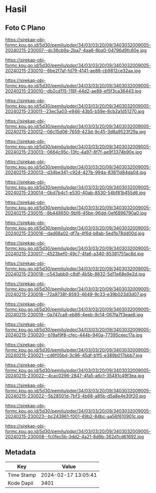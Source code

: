 # Hasil

## Foto C Plano

https://sirekap-obj-formc.kpu.go.id/5d30/pemilu/pdpr/34/03/03/20/09/3403032009005-20240215-230007--dc36cb9a-2ba7-4aa6-8ba0-04796d9fc60e.jpg

https://sirekap-obj-formc.kpu.go.id/5d30/pemilu/pdpr/34/03/03/20/09/3403032009005-20240215-230010--6be2f7af-fd79-4141-ae88-cb9812ce32aa.jpg

https://sirekap-obj-formc.kpu.go.id/5d30/pemilu/pdpr/34/03/03/20/09/3403032009005-20240215-230010--db2cd115-118f-44d2-ae89-ef5f3ca36443.jpg

https://sirekap-obj-formc.kpu.go.id/5d30/pemilu/pdpr/34/03/03/20/09/3403032009005-20240215-230011--23ec5a03-e946-43b5-b59e-8cb2a1d51270.jpg

https://sirekap-obj-formc.kpu.go.id/5d30/pemilu/pdpr/34/03/03/20/09/3403032009005-20240215-230012--06c15d06-7659-423d-9c45-3d8a9523f29a.jpg

https://sirekap-obj-formc.kpu.go.id/5d30/pemilu/pdpr/34/03/03/20/09/3403032009005-20240215-230013--0664c95c-13fc-4a97-8f7f-ae9f3374b90e.jpg

https://sirekap-obj-formc.kpu.go.id/5d30/pemilu/pdpr/34/03/03/20/09/3403032009005-20240215-230013--d34be341-c924-427b-994a-83611d84da04.jpg

https://sirekap-obj-formc.kpu.go.id/5d30/pemilu/pdpr/34/03/03/20/09/3403032009005-20240215-230014--0bd7b4c1-e530-40ab-8530-54bf81b455d6.jpg

https://sirekap-obj-formc.kpu.go.id/5d30/pemilu/pdpr/34/03/03/20/09/3403032009005-20240215-230015--8b448650-9bf6-45be-96dd-0ef6896790a0.jpg

https://sirekap-obj-formc.kpu.go.id/5d30/pemilu/pdpr/34/03/03/20/09/3403032009005-20240215-230016--dad68a02-df7a-4f6d-b8ab-5ed1b78dd00d.jpg

https://sirekap-obj-formc.kpu.go.id/5d30/pemilu/pdpr/34/03/03/20/09/3403032009005-20240215-230017--4523bef0-49c7-4fa6-a340-85381751ac8d.jpg

https://sirekap-obj-formc.kpu.go.id/5d30/pemilu/pdpr/34/03/03/20/09/3403032009005-20240215-230018--c543abb9-c8df-4b5b-8832-5d11e68e9e2d.jpg

https://sirekap-obj-formc.kpu.go.id/5d30/pemilu/pdpr/34/03/03/20/09/3403032009005-20240215-230018--72a9738f-8593-4649-9c33-e39b023d3d07.jpg

https://sirekap-obj-formc.kpu.go.id/5d30/pemilu/pdpr/34/03/03/20/09/3403032009005-20240215-230019--0a747ca8-eb86-4eeb-9c14-067fa7f3eae8.jpg

https://sirekap-obj-formc.kpu.go.id/5d30/pemilu/pdpr/34/03/03/20/09/3403032009005-20240215-230020--b19af9f8-cfec-444b-940a-77395ceec17a.jpg

https://sirekap-obj-formc.kpu.go.id/5d30/pemilu/pdpr/34/03/03/20/09/3403032009005-20240215-230021--cd6f05bd-3c96-45df-b1f5-e389b017bbb7.jpg

https://sirekap-obj-formc.kpu.go.id/5d30/pemilu/pdpr/34/03/03/20/09/3403032009005-20240215-230022--4cac0296-2847-4fa5-a6c1-35481c49f3ea.jpg

https://sirekap-obj-formc.kpu.go.id/5d30/pemilu/pdpr/34/03/03/20/09/3403032009005-20240215-230022--5b28501d-7bf3-4b68-a85b-d5a8e4e30f20.jpg

https://sirekap-obj-formc.kpu.go.id/5d30/pemilu/pdpr/34/03/03/20/09/3403032009005-20240215-230023--bc243961-f001-49b2-84bc-aa56f610901c.jpg

https://sirekap-obj-formc.kpu.go.id/5d30/pemilu/pdpr/34/03/03/20/09/3403032009005-20240215-230008--fc0fec5b-3dd2-4a21-8d9b-362d1cd61692.jpg


## Metadata

| Key        | Value               |
| ---------- | ------------------- |
| Time Stamp | 2024-02-17 13:05:41 |
| Kode Dapil | 3401                |




